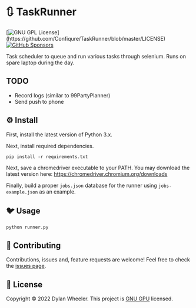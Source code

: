 # 🔃 TaskRunner

[![GNU GPL License](https://img.shields.io/apm/l/atomic-design-ui.svg?)](https://github.com/Confiqure/TaskRunner/blob/master/LICENSE)
[![GitHub Sponsors](https://img.shields.io/github/sponsors/Confiqure)](https://github.com/Confiqure)

Task scheduler to queue and run various tasks through selenium. Runs on spare laptop during the day.

## TODO

* Record logs (similar to 99PartyPlanner)
* Send push to phone

## ⚙️ Install

First, install the latest version of Python 3.x.

Next, install required dependencies.

```shell
pip install -r requirements.txt
```

Next, save a chromedriver executable to your PATH. You may download the latest version here: <https://chromedriver.chromium.org/downloads>

Finally, build a proper `jobs.json` database for the runner using `jobs-example.json` as an example.

## 🐦 Usage

```shell
python runner.py
```

## 🤝 Contributing

Contributions, issues and, feature requests are welcome! Feel free to check the [issues page](https://github.com/Confiqure/TaskRunner/issues).

## 📝 License

Copyright © 2022 Dylan Wheeler.
This project is [GNU GPU](https://github.com/Confiqure/TaskRunner/blob/master/LICENSE) licensed.
